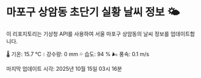 
# 마포구 상암동 초단기 실황 날씨 정보 🌤️

이 리포지토리는 기상청 API를 사용하여 서울 마포구 상암동의 날씨 정보를 업데이트합니다. 

🌡️ 기온: 15.7 ℃
💧 강수량: 0 mm
💦 습도: 94 %
🌬️ 풍속: 0.1 m/s

마지막 업데이트 시각: 2025년 10월 15일 03시 16분    
